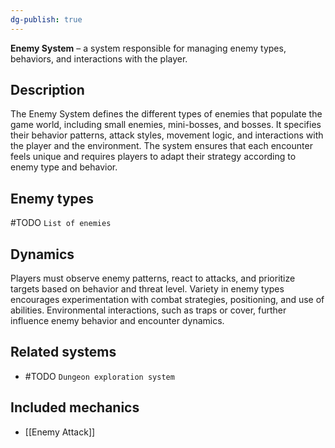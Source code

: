 ```yaml
---
dg-publish: true
---
```

**Enemy System** –  a system responsible for managing enemy types, behaviors, and interactions with the player.
## Description
The Enemy System defines the different types of enemies that populate the game world, including small enemies, mini-bosses, and bosses. It specifies their behavior patterns, attack styles, movement logic, and interactions with the player and the environment. The system ensures that each encounter feels unique and requires players to adapt their strategy according to enemy type and behavior.
## Enemy types
#TODO `List of enemies`
## Dynamics
Players must observe enemy patterns, react to attacks, and prioritize targets based on behavior and threat level. Variety in enemy types encourages experimentation with combat strategies, positioning, and use of abilities. Environmental interactions, such as traps or cover, further influence enemy behavior and encounter dynamics.
## Related systems
- #TODO  `Dungeon exploration system` 
## Included mechanics
- [[Enemy Attack]]